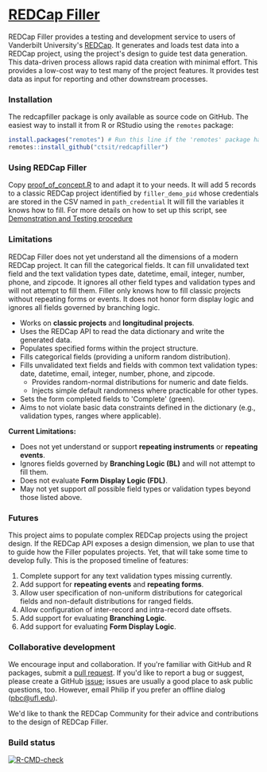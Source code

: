 [REDCap Filler](https://github.com/ctsit/redcapfiller)
=======

REDCap Filler provides a testing and development service to users of Vanderbilt University's [REDCap](https://projectredcap.org/). It generates and loads test data into a REDCap project, using the project's design to guide test data generation. This data-driven process allows rapid data creation with minimal effort. This provides a low-cost way to test many of the project features. It provides test data as input for reporting and other downstream processes.

### Installation

The redcapfiller package is only available as source code on GitHub. The easiest way to install it from R or RStudio using the `remotes` package:

```r
install.packages("remotes") # Run this line if the 'remotes' package hasn't been installed already.
remotes::install_github("ctsit/redcapfiller")
```

### Using REDCap Filler

Copy [proof_of_concept.R](https://github.com/ctsit/redcapfiller/blob/main/proof_of_concept.R) to and adapt it to your needs. It will add 5 records to a classic REDCap project identified by `filler_demo_pid` whose credentials are stored in the CSV named in `path_credential` It will fill the variables it knows how to fill.  For more details on how to set up this script, see [Demonstration and Testing procedure](https://ctsit.github.io/redcapfiller/articles/demonstration_and_testing.html)


### Limitations

REDCap Filler does not yet understand all the dimensions of a modern REDCap project. It can fill the categorical fields. It can fill unvalidated text field and the text validation types date, datetime, email, integer, number, phone, and zipcode. It ignores all other field types and validation types and will not attempt to fill them. Filler only knows how to fill classic projects without repeating forms or events. It does not honor form display logic and ignores all fields governed by branching logic.

*   Works on **classic projects** and **longitudinal projects**.
*   Uses the REDCap API to read the data dictionary and write the generated data.
*   Populates specified forms within the project structure.
*   Fills categorical fields (providing a uniform random distribution).
*   Fills unvalidated text fields and fields with common text validation types: date, datetime, email, integer, number, phone, and zipcode.
    *   Provides random-normal distributions for numeric and date fields.
    *   Injects simple default randomness where practicable for other types.
*   Sets the form completed fields to 'Complete' (green).
*   Aims to not violate basic data constraints defined in the dictionary (e.g., validation types, ranges where applicable).

**Current Limitations:**

*   Does not yet understand or support **repeating instruments** or **repeating events**.
*   Ignores fields governed by **Branching Logic (BL)** and will not attempt to fill them.
*   Does not evaluate **Form Display Logic (FDL)**.
*   May not yet support *all* possible field types or validation types beyond those listed above.

### Futures

This project aims to populate complex REDCap projects using the project design. If the REDCap API exposes a design dimension, we plan to use that to guide how the Filler populates projects. Yet, that will take some time to develop fully. This is the proposed timeline of features:

1.  Complete support for any text validation types missing currently.
2.  Add support for **repeating events** and **repeating forms**.
3.  Allow user specification of non-uniform distributions for categorical fields and non-default distributions for ranged fields.
4.  Allow configuration of inter-record and intra-record date offsets.
5.  Add support for evaluating **Branching Logic**.
6.  Add support for evaluating **Form Display Logic**.

### Collaborative development

We encourage input and collaboration.  If you're familiar with GitHub and R packages, submit a [pull request](https://github.com/ctsit/redcapfiller/pulls). If you'd like to report a bug or suggest, please create a GitHub [issue](https://github.com/ctsit/redcapfiller/issues); issues are usually a good place to ask public questions, too. However, email Philip if you prefer an offline dialog (<pbc@ufl.edu>).

We'd like to thank the REDCap Community for their advice and contributions to the design of REDCap Filler.

### Build status

<!-- badges: start -->
[![R-CMD-check](https://github.com/ctsit/redcapfiller/actions/workflows/R-CMD-check.yaml/badge.svg)](https://github.com/ctsit/redcapfiller/actions/workflows/R-CMD-check.yaml)
<!-- badges: end -->